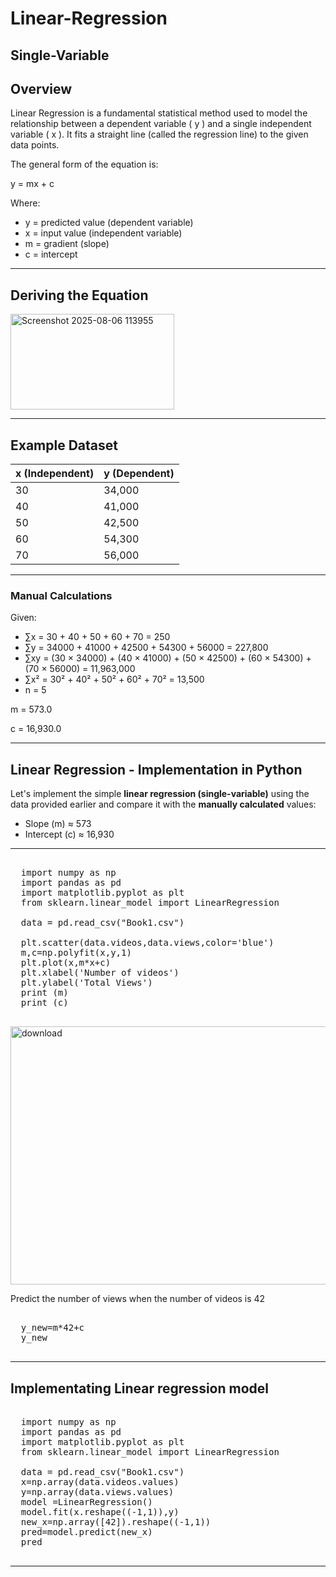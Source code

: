 # Linear-Regression
## Single-Variable
## Overview

Linear Regression is a fundamental statistical method used to model the relationship between a dependent variable \( y \) and a single independent variable \( x \). It fits a straight line (called the regression line) to the given data points.

The general form of the equation is:


y = mx + c


Where:

-  y  = predicted value (dependent variable)  
-  x  = input value (independent variable)  
-  m  = gradient (slope)  
-  c  = intercept  

---

## Deriving the Equation


<img width="262" height="153" alt="Screenshot 2025-08-06 113955" src="https://github.com/user-attachments/assets/6cc86553-0232-4689-b968-7e7358ab4a8f" />

---

## Example Dataset

| x (Independent) | y (Dependent) |
|-----------------|---------------|
| 30              | 34,000        |
| 40              | 41,000        |
| 50              | 42,500        |
| 60              | 54,300        |
| 70              | 56,000        |

---

### Manual Calculations

Given:
- ∑x = 30 + 40 + 50 + 60 + 70 = 250  
- ∑y = 34000 + 41000 + 42500 + 54300 + 56000 = 227,800  
- ∑xy = (30 × 34000) + (40 × 41000) + (50 × 42500) + (60 × 54300) + (70 × 56000) = 11,963,000  
- ∑x² = 30² + 40² + 50² + 60² + 70² = 13,500  
- n = 5  

m   = 573.0


c = 16,930.0

---

## Linear Regression - Implementation in Python

Let's implement the simple **linear regression (single-variable)** using the data provided earlier and compare it with the **manually calculated** values:

- Slope (m) ≈ 573  
- Intercept (c) ≈ 16,930

---
<pre lang="markdown"> 
  import numpy as np
  import pandas as pd 
  import matplotlib.pyplot as plt 
  from sklearn.linear_model import LinearRegression 
  
  data = pd.read_csv("Book1.csv") 
  
  plt.scatter(data.videos,data.views,color='blue')
  m,c=np.polyfit(x,y,1)
  plt.plot(x,m*x+c)
  plt.xlabel('Number of videos')
  plt.ylabel('Total Views')
  print (m)
  print (c)
   </pre>
  
<img width="569" height="413" alt="download" src="https://github.com/user-attachments/assets/d778a9fd-360e-43cd-af3e-f95a47c8c5f2" />

Predict the number of views when the number of videos is 42

<pre lang="markdown"> 
  y_new=m*42+c
  y_new
   </pre>

---

## Implementating Linear regression model
<pre lang="markdown"> 
  import numpy as np
  import pandas as pd 
  import matplotlib.pyplot as plt 
  from sklearn.linear_model import LinearRegression 
  
  data = pd.read_csv("Book1.csv") 
  x=np.array(data.videos.values)
  y=np.array(data.views.values)
  model =LinearRegression()
  model.fit(x.reshape((-1,1)),y)
  new_x=np.array([42]).reshape((-1,1))
  pred=model.predict(new_x)
  pred
   </pre>


---
